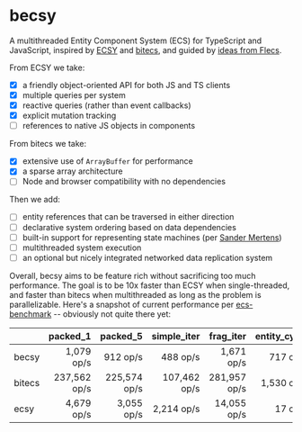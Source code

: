 # becsy

A multithreaded Entity Component System (ECS) for TypeScript and JavaScript, inspired by [ECSY](https://github.com/ecsyjs/ecsy) and [bitecs](https://github.com/NateTheGreatt/bitECS), and guided by [ideas from Flecs](https://ajmmertens.medium.com/why-vanilla-ecs-is-not-enough-d7ed4e3bebe5).

From ECSY we take:
- [x] a friendly object-oriented API for both JS and TS clients
- [x] multiple queries per system
- [x] reactive queries (rather than event callbacks)
- [x] explicit mutation tracking
- [ ] references to native JS objects in components

From bitecs we take:
- [x] extensive use of `ArrayBuffer` for performance
- [x] a sparse array architecture
- [ ] Node and browser compatibility with no dependencies

Then we add:
- [ ] entity references that can be traversed in either direction
- [ ] declarative system ordering based on data dependencies
- [ ] built-in support for representing state machines (per [Sander Mertens](https://ajmmertens.medium.com/why-storing-state-machines-in-ecs-is-a-bad-idea-742de7a18e59))
- [ ] multithreaded system execution
- [ ] an optional but nicely integrated networked data replication system

Overall, becsy aims to be feature rich without sacrificing too much performance.  The goal is to be 10x faster than ECSY when single-threaded, and faster than bitecs when multithreaded as long as the problem is parallelizable.  Here's a snapshot of current performance per [ecs-benchmark](https://github.com/noctjs/ecs-benchmark) -- obviously not quite there yet:

|     | packed_1 | packed_5 | simple_iter | frag_iter | entity_cycle | add_remove |
| --- | --: |--: |--: |--: |--: |--: |
| becsy | 1,079 op/s | 912 op/s | 488 op/s | 1,671 op/s | 717 op/s | 1,737 op/s |
| bitecs | 237,562 op/s | 225,574 op/s | 107,462 op/s | 281,957 op/s | 1,530 op/s | 2,908 op/s |
| ecsy | 4,679 op/s | 3,055 op/s | 2,214 op/s | 14,055 op/s | 17 op/s | 317 op/s |
